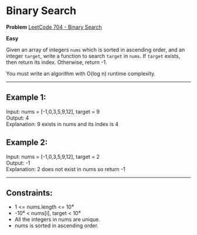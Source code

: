 # Binary Search

**Problem** [LeetCode 704 - Binary Search](https://leetcode.com/problems/binary-search/description/)

**Easy**

Given an array of integers `nums` which is sorted in ascending order, and an integer `target`, write a function to search `target` in `nums`. If `target` exists, then return its index. Otherwise, return -1.

You must write an algorithm with O(log n) runtime complexity.

---

## Example 1:

Input: nums = [-1,0,3,5,9,12], target = 9  
Output: 4  
Explanation: 9 exists in nums and its index is 4

## Example 2:

Input: nums = [-1,0,3,5,9,12], target = 2  
Output: -1  
Explanation: 2 does not exist in nums so return -1

---

## Constraints:

- 1 <= nums.length <= 10⁴
- -10⁴ < nums[i], target < 10⁴
- All the integers in nums are unique.
- nums is sorted in ascending order.
